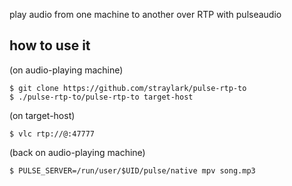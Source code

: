 play audio from one machine to another over RTP with pulseaudio

## how to use it

(on audio-playing machine)

    $ git clone https://github.com/straylark/pulse-rtp-to
    $ ./pulse-rtp-to/pulse-rtp-to target-host

(on target-host)

    $ vlc rtp://@:47777

(back on audio-playing machine)

    $ PULSE_SERVER=/run/user/$UID/pulse/native mpv song.mp3
